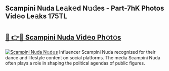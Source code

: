## Scampini Nuda Le𝚊k𝚎d N𝚞𝚍es - Part-7hK Photos Vid𝚎o Le𝚊ks 175TL

# <h2><a href="http://fbbr08u.evod.top/?m=Scampini+Nuda">🔗 👉🔴 Scampini Nuda Vid𝚎o Ph𝚘t𝚘s</a></h2>

[![Scampini Nuda N𝚞d𝚎s](https://i.imgur.com/8V9OHl7.gif)](http://fbbr08u.evod.top/?m=Scampini+Nuda)
Influencer Scampini Nuda recognized for their dance and lifestyle content on social platforms. The media Scampini Nuda often plays a role in shaping the political agendas of public figures. 
